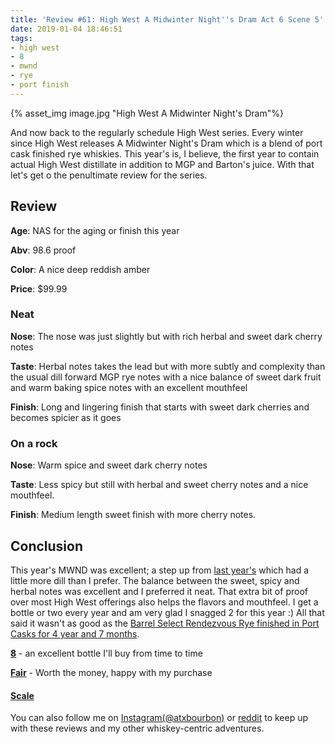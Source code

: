 ```yaml
---
title: 'Review #61: High West A Midwinter Night''s Dram Act 6 Scene 5'
date: 2019-01-04 18:46:51
tags:
- high west
- 8
- mwnd
- rye
- port finish
---
```


{% asset_img image.jpg "High West A Midwinter Night's Dram"%}

And now back to the regularly schedule High West series. Every winter since High West releases A Midwinter Night's Dram which is a blend of port cask finished rye whiskies. This year's is, I believe, the first year to contain actual High West distillate in addition to MGP and Barton's juice. With that let's get o the penultimate review for the series.

## Review
**Age**: NAS for the aging or finish this year

**Abv**: 98.6 proof

**Color**: A nice deep reddish amber

**Price**: $99.99

### Neat
**Nose**: The nose was just slightly but with rich herbal and sweet dark cherry notes

**Taste**: Herbal notes takes the lead but with more subtly and complexity than the usual dill forward MGP rye notes with a nice balance of sweet dark fruit and warm baking spice notes with an excellent mouthfeel

**Finish**: Long and lingering finish that starts with sweet dark cherries and becomes spicier as it goes

### On a rock
**Nose**: Warm spice and sweet dark cherry notes

**Taste**: Less spicy but still with herbal and sweet cherry notes and a nice mouthfeel.

**Finish**: Medium length sweet finish with more cherry notes.

## Conclusion
This year's MWND was excellent; a step up from [last year's](https://atxbourbon.com/2018/09/19/Review-16-A-Mid-Winter-Night-s-Dram-Act-5-Scene-3-Mystery-Sample/) which had a little more dill than I prefer. The balance between the sweet, spicy and herbal notes was excellent and I preferred it neat. That extra bit of proof over most High West offerings also helps the flavors and mouthfeel. I get a bottle or two every year and am very glad I snagged 2 for this year :) All that said it wasn't as good as the [Barrel Select Rendezvous Rye finished in Port Casks for 4 year and 7 months](https://atxbourbon.com/2018/12/31/Review-58-High-West-Rendezvous-Rye-Barrel-Select-Port-Finish-2018/).

[**8**](https://atxbourbon.com/tags/8/) - an excellent bottle I'll buy from time to time

[**Fair**](https://atxbourbon.com/tags/fair-value/) - Worth the money, happy with my purchase

#### [Scale](http://atxbourbon.com/Scale/)

You can also follow me on [Instagram(@atxbourbon)](https://www.instagram.com/atxbourbon/) or [reddit](https://www.reddit.com/r/scottmotorraddrinks/) to keep up with these reviews and my other whiskey-centric adventures.

